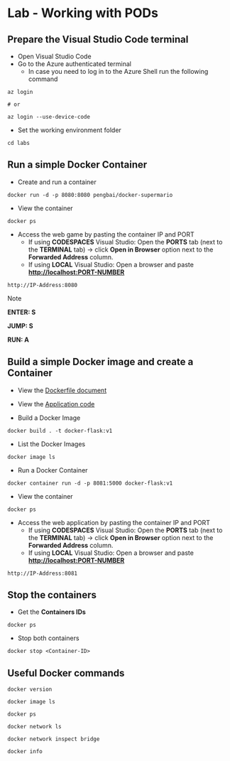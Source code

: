 # Lab - Working with PODs

## Prepare the Visual Studio Code terminal

* Open Visual Studio Code
* Go to the Azure authenticated terminal
  * In case you need to log in to the Azure Shell run the following command

```shell
az login

# or

az login --use-device-code
```

* Set the working environment folder

```shell
cd labs
```

## Run a simple Docker Container

* Create and run a container

```shell
docker run -d -p 8080:8080 pengbai/docker-supermario
```

* View the container

```shell
docker ps
```

* Access the web game by pasting the container IP and PORT
  * If using **CODESPACES** Visual Studio: Open the **PORTS** tab (next to the **TERMINAL** tab) -> click **Open in Browser** option next to the **Forwarded Address** column.
  * If using **LOCAL** Visual Studio: Open a browser and paste **<http://localhost:PORT-NUMBER>**

```shell
http://IP-Address:8080
```

> [!NOTE]
> **ENTER: S**
>
> **JUMP: S**
>
> **RUN: A**

## Build a simple Docker image and create a Container

* View the [Dockerfile document](./Dockerfile)

* View the [Application code](./app/app.py)

* Build a Docker Image

```shell
docker build . -t docker-flask:v1
```

* List the Docker Images

```shell
docker image ls
```

* Run a Docker Container

```shell
docker container run -d -p 8081:5000 docker-flask:v1
```

* View the container

```shell
docker ps
```

* Access the web application by pasting the container IP and PORT
  * If using **CODESPACES** Visual Studio: Open the **PORTS** tab (next to the **TERMINAL** tab) -> click **Open in Browser** option next to the **Forwarded Address** column.
  * If using **LOCAL** Visual Studio: Open a browser and paste **<http://localhost:PORT-NUMBER>**

```shell
http://IP-Address:8081
```

## Stop the containers

* Get the **Containers IDs**

```shell
docker ps
```

* Stop both containers

```shell
docker stop <Container-ID>
```

## Useful Docker commands

```shell
docker version

docker image ls
    
docker ps
        
docker network ls

docker network inspect bridge

docker info
```

